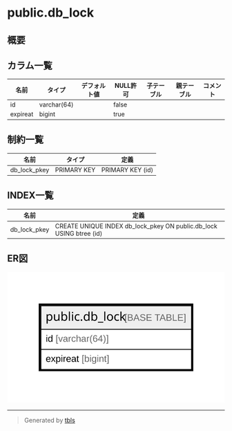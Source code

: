 # public.db_lock

## 概要

## カラム一覧

| 名前       | タイプ         | デフォルト値       | NULL許可   | 子テーブル      | 親テーブル      | コメント     |
| -------- | ----------- | ------------ | -------- | ---------- | ---------- | -------- |
| id       | varchar(64) |              | false    |            |            |          |
| expireat | bigint      |              | true     |            |            |          |

## 制約一覧

| 名前           | タイプ         | 定義               |
| ------------ | ----------- | ---------------- |
| db_lock_pkey | PRIMARY KEY | PRIMARY KEY (id) |

## INDEX一覧

| 名前           | 定義                                                                  |
| ------------ | ------------------------------------------------------------------- |
| db_lock_pkey | CREATE UNIQUE INDEX db_lock_pkey ON public.db_lock USING btree (id) |

## ER図

![er](public.db_lock.svg)

---

> Generated by [tbls](https://github.com/k1LoW/tbls)
